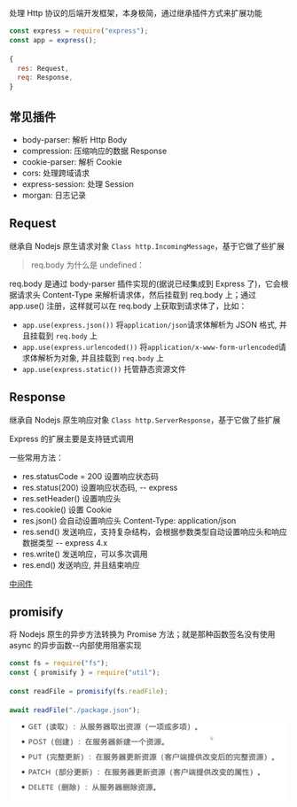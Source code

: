 处理 Http 协议的后端开发框架，本身极简，通过继承插件方式来扩展功能

```js
const express = require("express");
const app = express();

{
  res: Request,
  req: Response,
}
```

## 常见插件

- body-parser: 解析 Http Body
- compression: 压缩响应的数据 Response
- cookie-parser: 解析 Cookie
- cors: 处理跨域请求
- express-session: 处理 Session
- morgan: 日志记录

## Request

继承自 Nodejs 原生请求对象 `Class http.IncomingMessage`，基于它做了些扩展

> req.body 为什么是 undefined：

req.body 是通过 body-parser 插件实现的(据说已经集成到 Express 了)，它会根据请求头 Content-Type 来解析请求体，然后挂载到 req.body 上；通过 app.use() 注册，这样就可以在 req.body 上获取到请求体了，比如：

- `app.use(express.json())` 将`application/json`请求体解析为 JSON 格式, 并且挂载到 `req.body` 上
- `app.use(express.urlencoded())` 将`application/x-www-form-urlencoded`请求体解析为对象, 并且挂载到 `req.body` 上
- `app.use(express.static())` 托管静态资源文件

## Response

继承自 Nodejs 原生响应对象 `Class http.ServerResponse`，基于它做了些扩展

Express 的扩展主要是支持链式调用

一些常用方法：

- res.statusCode = 200 设置响应状态码
- res.status(200) 设置响应状态码, -- express
- res.setHeader() 设置响应头
- res.cookie() 设置 Cookie
- res.json() 会自动设置响应头 Content-Type: application/json
- res.send() 发送响应，支持复杂结构，会根据参数类型自动设置响应头和响应数据类型 -- express 4.x
- res.write() 发送响应，可以多次调用
- res.end() 发送响应, 并且结束响应

[中间件](./Express-middleware.md)

## promisify

将 Nodejs 原生的异步方法转换为 Promise 方法；就是那种函数签名没有使用 async 的异步函数--内部使用阻塞实现

```js
const fs = require("fs");
const { promisify } = require("util");

const readFile = promisify(fs.readFile);

await readFile("./package.json");
```

![RESTful](image.png)
